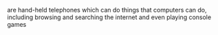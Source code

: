 are hand-held telephones which can do things that computers can do, including browsing and searching the internet and even playing console games